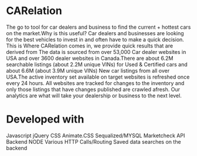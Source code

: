 # CARelation

The go to tool for car dealers and business to find the current + hottest cars on the market.Why is this useful? Car dealers and businesses are looking for the best vehicles to invest in and often have to make a quick decision. This is Where CARelation comes in, we provide quick  results that are derived from The data is sourced from over 53,000 Car dealer websites in USA and over 3600 dealer websites in Canada.There are about 6.2M searchable listings (about 2.2M unique VINs) for Used & Certified cars and about 6.6M (about 3.9M unique VINs) New car listings from all over USA.The active inventory set available on target websites is refreshed once every 24 hours. All websites are tracked for changes to the inventory and only those listings that have changes published are crawled afresh. Our analytics are what will take your dealership or business to the next level.

# Developed with

Javascript
jQuery
CSS
Animate.CSS
Sequalized/MYSQL
Marketcheck API
Backend NODE
Various HTTP Calls/Routing
Saved data searches on the backend


